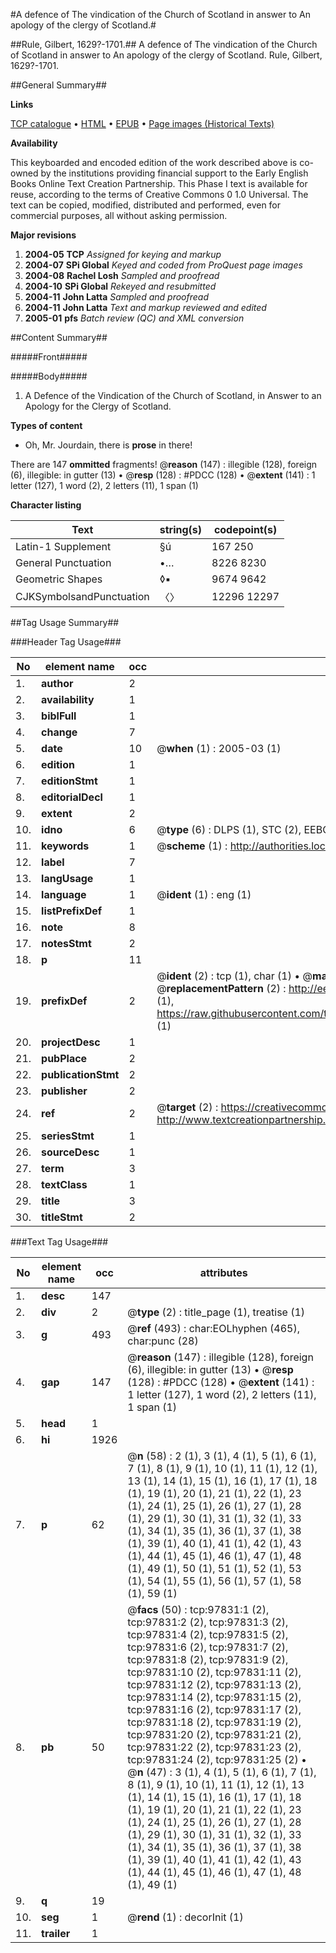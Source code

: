 #A defence of The vindication of the Church of Scotland in answer to An apology of the clergy of Scotland.#

##Rule, Gilbert, 1629?-1701.##
A defence of The vindication of the Church of Scotland in answer to An apology of the clergy of Scotland.
Rule, Gilbert, 1629?-1701.

##General Summary##

**Links**

[TCP catalogue](http://www.ota.ox.ac.uk/tcp/)  • 
[HTML](http://tei.it.ox.ac.uk/tcp/Texts-HTML/free/A57/A57855.html)  • 
[EPUB](http://tei.it.ox.ac.uk/tcp/Texts-EPUB/free/A57/A57855.epub) • 
[Page images (Historical Texts)](https://data.historicaltexts.jisc.ac.uk/view?pubId=eebo-13127058e&pageId=eebo-13127058e-97831-1)

**Availability**

This keyboarded and encoded edition of the
	       work described above is co-owned by the institutions
	       providing financial support to the Early English Books
	       Online Text Creation Partnership. This Phase I text is
	       available for reuse, according to the terms of Creative
	       Commons 0 1.0 Universal. The text can be copied,
	       modified, distributed and performed, even for
	       commercial purposes, all without asking permission.

**Major revisions**

1. __2004-05__ __TCP__ *Assigned for keying and markup*
1. __2004-07__ __SPi Global__ *Keyed and coded from ProQuest page images*
1. __2004-08__ __Rachel Losh__ *Sampled and proofread*
1. __2004-10__ __SPi Global__ *Rekeyed and resubmitted*
1. __2004-11__ __John Latta__ *Sampled and proofread*
1. __2004-11__ __John Latta__ *Text and markup reviewed and edited*
1. __2005-01__ __pfs__ *Batch review (QC) and XML conversion*

##Content Summary##

#####Front#####

#####Body#####

1. A Defence of the Vindication of the Church of Scotland, in Answer to an Apology for the Clergy of Scotland.

**Types of content**

  * Oh, Mr. Jourdain, there is **prose** in there!

There are 147 **ommitted** fragments! 
 @__reason__ (147) : illegible (128), foreign (6), illegible: in gutter (13)  •  @__resp__ (128) : #PDCC (128)  •  @__extent__ (141) : 1 letter (127), 1 word (2), 2 letters (11), 1 span (1)

**Character listing**


|Text|string(s)|codepoint(s)|
|---|---|---|
|Latin-1 Supplement|§ú|167 250|
|General Punctuation|•…|8226 8230|
|Geometric Shapes|◊▪|9674 9642|
|CJKSymbolsandPunctuation|〈〉|12296 12297|

##Tag Usage Summary##

###Header Tag Usage###

|No|element name|occ|attributes|
|---|---|---|---|
|1.|__author__|2||
|2.|__availability__|1||
|3.|__biblFull__|1||
|4.|__change__|7||
|5.|__date__|10| @__when__ (1) : 2005-03 (1)|
|6.|__edition__|1||
|7.|__editionStmt__|1||
|8.|__editorialDecl__|1||
|9.|__extent__|2||
|10.|__idno__|6| @__type__ (6) : DLPS (1), STC (2), EEBO-CITATION (1), OCLC (1), VID (1)|
|11.|__keywords__|1| @__scheme__ (1) : http://authorities.loc.gov/ (1)|
|12.|__label__|7||
|13.|__langUsage__|1||
|14.|__language__|1| @__ident__ (1) : eng (1)|
|15.|__listPrefixDef__|1||
|16.|__note__|8||
|17.|__notesStmt__|2||
|18.|__p__|11||
|19.|__prefixDef__|2| @__ident__ (2) : tcp (1), char (1)  •  @__matchPattern__ (2) : ([0-9\-]+):([0-9IVX]+) (1), (.+) (1)  •  @__replacementPattern__ (2) : http://eebo.chadwyck.com/downloadtiff?vid=$1&page=$2 (1), https://raw.githubusercontent.com/textcreationpartnership/Texts/master/tcpchars.xml#$1 (1)|
|20.|__projectDesc__|1||
|21.|__pubPlace__|2||
|22.|__publicationStmt__|2||
|23.|__publisher__|2||
|24.|__ref__|2| @__target__ (2) : https://creativecommons.org/publicdomain/zero/1.0/ (1), http://www.textcreationpartnership.org/docs/. (1)|
|25.|__seriesStmt__|1||
|26.|__sourceDesc__|1||
|27.|__term__|3||
|28.|__textClass__|1||
|29.|__title__|3||
|30.|__titleStmt__|2||


###Text Tag Usage###

|No|element name|occ|attributes|
|---|---|---|---|
|1.|__desc__|147||
|2.|__div__|2| @__type__ (2) : title_page (1), treatise (1)|
|3.|__g__|493| @__ref__ (493) : char:EOLhyphen (465), char:punc (28)|
|4.|__gap__|147| @__reason__ (147) : illegible (128), foreign (6), illegible: in gutter (13)  •  @__resp__ (128) : #PDCC (128)  •  @__extent__ (141) : 1 letter (127), 1 word (2), 2 letters (11), 1 span (1)|
|5.|__head__|1||
|6.|__hi__|1926||
|7.|__p__|62| @__n__ (58) : 2 (1), 3 (1), 4 (1), 5 (1), 6 (1), 7 (1), 8 (1), 9 (1), 10 (1), 11 (1), 12 (1), 13 (1), 14 (1), 15 (1), 16 (1), 17 (1), 18 (1), 19 (1), 20 (1), 21 (1), 22 (1), 23 (1), 24 (1), 25 (1), 26 (1), 27 (1), 28 (1), 29 (1), 30 (1), 31 (1), 32 (1), 33 (1), 34 (1), 35 (1), 36 (1), 37 (1), 38 (1), 39 (1), 40 (1), 41 (1), 42 (1), 43 (1), 44 (1), 45 (1), 46 (1), 47 (1), 48 (1), 49 (1), 50 (1), 51 (1), 52 (1), 53 (1), 54 (1), 55 (1), 56 (1), 57 (1), 58 (1), 59 (1)|
|8.|__pb__|50| @__facs__ (50) : tcp:97831:1 (2), tcp:97831:2 (2), tcp:97831:3 (2), tcp:97831:4 (2), tcp:97831:5 (2), tcp:97831:6 (2), tcp:97831:7 (2), tcp:97831:8 (2), tcp:97831:9 (2), tcp:97831:10 (2), tcp:97831:11 (2), tcp:97831:12 (2), tcp:97831:13 (2), tcp:97831:14 (2), tcp:97831:15 (2), tcp:97831:16 (2), tcp:97831:17 (2), tcp:97831:18 (2), tcp:97831:19 (2), tcp:97831:20 (2), tcp:97831:21 (2), tcp:97831:22 (2), tcp:97831:23 (2), tcp:97831:24 (2), tcp:97831:25 (2)  •  @__n__ (47) : 3 (1), 4 (1), 5 (1), 6 (1), 7 (1), 8 (1), 9 (1), 10 (1), 11 (1), 12 (1), 13 (1), 14 (1), 15 (1), 16 (1), 17 (1), 18 (1), 19 (1), 20 (1), 21 (1), 22 (1), 23 (1), 24 (1), 25 (1), 26 (1), 27 (1), 28 (1), 29 (1), 30 (1), 31 (1), 32 (1), 33 (1), 34 (1), 35 (1), 36 (1), 37 (1), 38 (1), 39 (1), 40 (1), 41 (1), 42 (1), 43 (1), 44 (1), 45 (1), 46 (1), 47 (1), 48 (1), 49 (1)|
|9.|__q__|19||
|10.|__seg__|1| @__rend__ (1) : decorInit (1)|
|11.|__trailer__|1||

